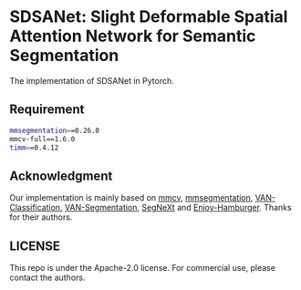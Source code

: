 # SDSANet: Slight Deformable Spatial Attention Network for Semantic Segmentation

The implementation of SDSANet in Pytorch. 

## Requirement
```bash
mmsegmentation==0.26.0
mmcv-full==1.6.0
timm==0.4.12
```

## Acknowledgment
Our implementation is mainly based on [mmcv](https://github.com/open-mmlab/mmcv), [mmsegmentation](https://github.com/open-mmlab/mmsegmentation/), [VAN-Classification](https://github.com/Visual-Attention-Network/VAN-Classification), [VAN-Segmentation](https://github.com/Visual-Attention-Network/VAN-Segmentation), [SegNeXt](https://github.com/Visual-Attention-Network/SegNeXt) and [Enjoy-Hamburger](https://github.com/Gsunshine/Enjoy-Hamburger). Thanks for their authors.

## LICENSE

This repo is under the Apache-2.0 license. For commercial use, please contact the authors.
